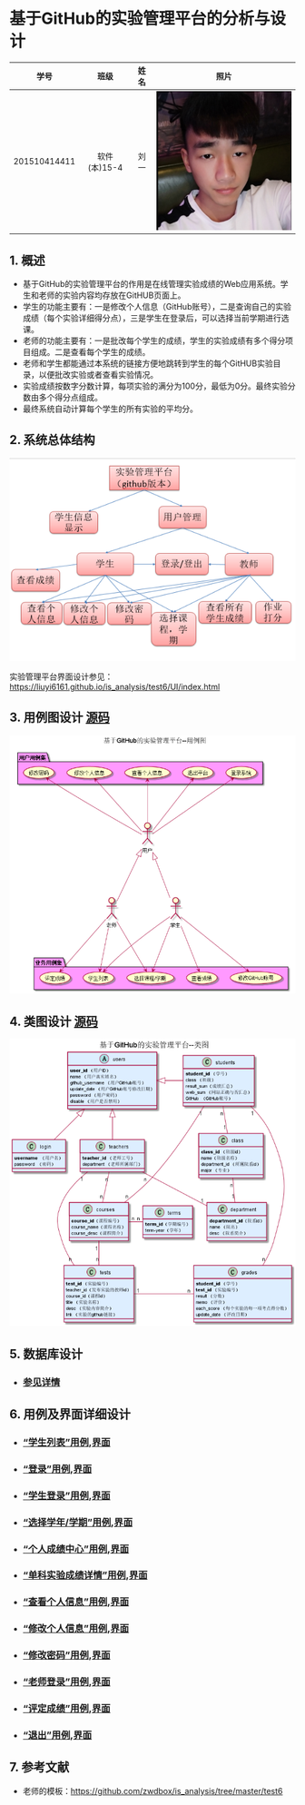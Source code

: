 # 基于GitHub的实验管理平台的分析与设计
|    学号  |   班级    |    姓名  |   照片     |
|:--------:|:--------: | :----------: | :-------:|
|201510414411|软件(本)15-4|刘一 |![](img/my.png '666')|

## 1. 概述
- 基于GitHub的实验管理平台的作用是在线管理实验成绩的Web应用系统。学生和老师的实验内容均存放在GitHUB页面上。
- 学生的功能主要有：一是修改个人信息（GitHub账号），二是查询自己的实验成绩（每个实验详细得分点），三是学生在登录后，可以选择当前学期进行选课。
- 老师的功能主要有：一是批改每个学生的成绩，学生的实验成绩有多个得分项目组成。二是查看每个学生的成绩。
- 老师和学生都能通过本系统的链接方便地跳转到学生的每个GitHUB实验目录，以便批改实验或者查看实验情况。
- 实验成绩按数字分数计算，每项实验的满分为100分，最低为0分。最终实验分数由多个得分点组成。
- 最终系统自动计算每个学生的所有实验的平均分。
    
## 2. 系统总体结构
![](img/SystemStruct.png '系统总体结构图')

实验管理平台界面设计参见：https://liuyi6161.github.io/is_analysis/test6/UI/index.html
    
## 3. 用例图设计 [源码](src/Usercase.puml)
![](img/Usercase.png)

## 4. 类图设计 [源码](./src/class.puml)
![](img/class.png)

## 5. 数据库设计 
- ### [参见详情](./dataBaseDesign.md)
     
## 6. 用例及界面详细设计
    
- ### [“学生列表”用例](./useCase/学生列表.md),[界面](https://liuyi6161.github.io/is_analysis/test6/UI/index.html)    
- ### [“登录”用例](./useCase/登录.md),[界面](https://liuyi6161.github.io/is_analysis/test6/UI/login.html)
- ### [“学生登录”用例](./useCase/学生登录.md),[界面](https://liuyi6161.github.io/is_analysis/test6/UI/login-student.html)
- ### [“选择学年/学期”用例](./useCase/选择学期年.md),[界面](https://liuyi6161.github.io/is_analysis/test6/UI/personalscore.html)
- ### [“个人成绩中心”用例](./useCase/查看成绩.md),[界面](https://liuyi6161.github.io/is_analysis/test6/UI/personalscore2017-2018-2.html)
- ### [“单科实验成绩详情”用例](./useCase/单科实验成绩详情.md),[界面](https://liuyi6161.github.io/is_analysis/test6/UI/infosystemscore.html)
- ### [“查看个人信息”用例](./useCase/查看个人信息.md),[界面](https://liuyi6161.github.io/is_analysis/test6/UI/personalinfo.html)
- ### [“修改个人信息”用例](./useCase/修改个人信息.md),[界面](https://liuyi6161.github.io/is_analysis/test6/UI/personalinfo.html)
- ### [“修改密码”用例](./useCase/修改密码.md),[界面](https://liuyi6161.github.io/is_analysis/test6/UI/modifypassword.html)    
- ### [“老师登录”用例](./useCase/老师登录.md),[界面](https://liuyi6161.github.io/is_analysis/test6/UI/login-teauter.html)  
- ### [“评定成绩”用例](./useCase/评定成绩.md),[界面](https://liuyi6161.github.io/is_analysis/test6/UI/teachergivescore.html)
- ### [“退出”用例](./useCase/退出.md),[界面](https://liuyi6161.github.io/is_analysis/test6/UI/index.html)



## 7. 参考文献
- 老师的模板：https://github.com/zwdbox/is_analysis/tree/master/test6
